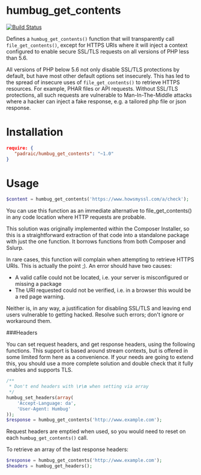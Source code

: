 humbug_get_contents
===================

[![Build Status](https://travis-ci.org/padraic/file_get_contents.svg)](https://travis-ci.org/padraic/file_get_contents)

Defines a `humbug_get_contents()` function that will transparently call `file_get_contents()`,
except for HTTPS URIs where it will inject a context configured to enable secure
SSL/TLS requests on all versions of PHP less than 5.6.

All versions of PHP below 5.6 not only disable SSL/TLS protections by default, but
have most other default options set insecurely. This has led to
the spread of insecure uses of `file_get_contents()` to retrieve HTTPS resources. For example,
PHAR files or API requests. Without SSL/TLS protections, all such requests are vulnerable
to Man-In-The-Middle attacks where a hacker can inject a fake response, e.g. a tailored php
file or json response.

Installation
============

```json
require: {
   "padraic/humbug_get_contents": "~1.0"
}
```

Usage
=====

```php
$content = humbug_get_contents('https://www.howsmyssl.com/a/check');
```

You can use this function as an immediate alternative to file_get_contents() in any code
location where HTTP requests are probable.

This solution was originally implemented within the Composer Installer, so this is a
straightforward extraction of that code into a standalone package with just the one function.
It borrows functions from both Composer and Sslurp.

In rare cases, this function will complain when attempting to retrieve HTTPS URIs. This is
actually the point ;). An error should have two causes:

* A valid cafile could not be located, i.e. your server is misconfigured or missing a package
* The URI requested could not be verified, i.e. in a browser this would be a red page warning.

Neither is, in any way, a justification for disabling SSL/TLS and leaving end users vulnerable
to getting hacked. Resolve such errors; don't ignore or workaround them.

###Headers

You can set request headers, and get response headers, using the following functions.
This support is based around stream contexts, but is offered in some limited form
here as a convenience. If your needs are going to extend this, you should use a
more complete solution and double check that it fully enables and supports TLS.

```php
/**
 * Don't end headers with \r\n when setting via array
 */
humbug_set_headers(array(
    'Accept-Language: da',
    'User-Agent: Humbug'
));
$response = humbug_get_contents('http://www.example.com');
```

Request headers are emptied when used, so you would need to reset on each
`humbug_get_contents()` call.

To retrieve an array of the last response headers:

```php
$response = humbug_get_contents('http://www.example.com');
$headers = humbug_get_headers();
```